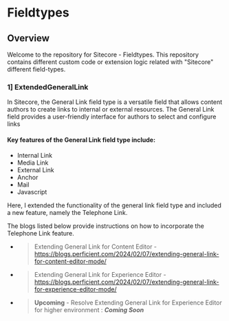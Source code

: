 # Fieldtypes

## Overview

Welcome to the repository for Sitecore - Fieldtypes. This repository contains different custom code or extension logic related with "Sitecore" different field-types.

### 1] ExtendedGeneralLink

In Sitecore, the General Link field type is a versatile field that allows content authors to create links to internal or external resources. The General Link field provides a user-friendly interface for authors to select and configure links

<h4>Key features of the General Link field type include:</h4>
<ul>
 	<li>Internal Link</li>
 	<li>Media Link</li>
 	<li>External Link</li>
 	<li>Anchor</li>
 	<li>Mail</li>
 	<li>Javascript</li>
</ul>

 Here, I extended the functionality of the general link field type and included a new feature, namely the Telephone Link.

The blogs listed below provide instructions on how to incorporate the Telephone Link feature.

- > Extending General Link for Content Editor - https://blogs.perficient.com/2024/02/07/extending-general-link-for-content-editor-mode/
- > Extending General Link for Experience Editor - https://blogs.perficient.com/2024/02/07/extending-general-link-for-experience-editor-mode/

- > **Upcoming** - Resolve Extending General Link for Experience Editor for higher environment : **_Coming Soon_**
